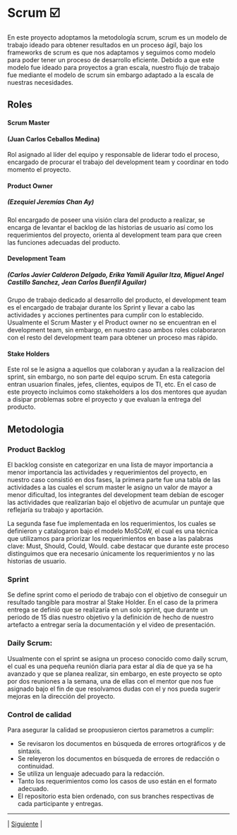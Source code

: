 

# Scrum ☑️

En este proyecto adoptamos la metodología scrum, scrum es un modelo de trabajo ideado para obtener resultados en un proceso ágil, bajo los frameworks de scrum es que nos adaptamos y seguimos como modelo para poder tener un proceso de desarrollo eficiente. Debido a que este modelo fue ideado para proyectos a gran escala, nuestro flujo de trabajo fue mediante el modelo de scrum sin embargo adaptado a la escala de nuestras necesidades.

## Roles

#### **Scrum Master**
#### (Juan Carlos Ceballos Medina)
Rol asignado al líder del equipo y responsable de liderar todo el proceso, encargado de procurar el trabajo del development team y coordinar en todo momento el proyecto.

#### **Product Owner**
##### (Ezequiel Jeremías Chan Ay)
Rol encargado de poseer una visión clara del producto a realizar, se encarga de levantar el  backlog de las historias de usuario así como los requerimientos del proyecto, orienta al development team para que creen las funciones adecuadas del producto.

#### **Development Team**
##### (Carlos Javier Calderon Delgado, Erika Yamili Aguilar Itza, Miguel Angel Castillo Sanchez, Jean Carlos Buenfil Aguilar)
Grupo de trabajo dedicado al desarrollo del producto, el development team es el encargado de trabajar durante los Sprint y llevar a cabo las actividades y acciones pertinentes para cumplir con lo establecido. Usualmente el Scrum Master y el Product owner no se encuentran en el development team, sin embargo, en nuestro caso ambos roles colaboraron con el resto del development team para obtener un proceso mas rápido.

#### **Stake Holders**
Este rol se le asigna a aquellos que colaboran y ayudan a la realizacion del sprint, sin embargo, no son parte del equipo scrum. En esta categoria entran usuarion finales, jefes, clientes, equipos de TI, etc. En el caso de este proyecto incluimos como stakeholders a los dos mentores que ayudan a disipar problemas sobre el proyecto y que evaluan la entrega del producto.

## Metodologia

### Product Backlog 
El backlog consiste en categorizar en una lista de mayor importancia a menor importancia las actividades y requerimientos del proyecto, en nuestro caso consistió en dos fases, la primera parte fue una tabla de las actividades a las cuales el scrum master le asigno un valor de mayor a menor dificultad, los integrantes del development team debían de escoger las actividades que realizarían bajo el objetivo de acumular un puntaje que reflejaría su trabajo y aportación.

La segunda fase fue implementada en los requerimientos, los cuales se definieron y catalogaron bajo el modelo MoSCoW, el cual es una técnica que utilizamos para priorizar los requerimientos en base a las palabras clave: Must, Should, Could, Would. cabe destacar que durante este proceso distinguimos que era necesario únicamente los requerimientos y no las historias de usuario.

### Sprint
Se define sprint como el periodo de trabajo con el objetivo de conseguir un resultado tangible para mostrar al Stake Holder. En el caso de la primera entrega se definió que se realizaría en un solo sprint, que durante un periodo de 15 días nuestro objetivo y la definición de hecho de nuestro artefacto a entregar sería la documentación y el video de presentación.

### Daily Scrum:
Usualmente con el sprint se asigna un proceso conocido como daily scrum, el cual es una pequeña reunión diaria para estar al día de que ya se ha avanzado y que se planea realizar, sin embargo, en este proyecto se opto por dos reuniones a la semana, una de ellas con el mentor que nos fue asignado bajo el fin de que resolvamos dudas con el y nos pueda sugerir mejoras en la dirección del proyecto.

### Control de calidad

Para asegurar la calidad se proopusieron ciertos parametros a cumplir: 

-	Se revisaron los documentos en búsqueda de errores ortográficos y de sintaxis.
-	Se releyeron los documentos en búsqueda de errores de redacción o continuidad.
-	Se utiliza un lenguaje adecuado para la redacción.
-	Tanto los requerimientos como los casos de uso están en el formato adecuado.
-	El repositorio esta bien ordenado, con sus branches respectivas de cada participante y entregas.


-----------------

| [Siguiente]( https://github.com/Juanca1984/Blockchain/blob/main/Documentaci%C3%B3n/Primera%20Entrega/Herramientas%20y%20Artefactos.md#herramientas-de-gesti%C3%B3n "Siguiente") |
